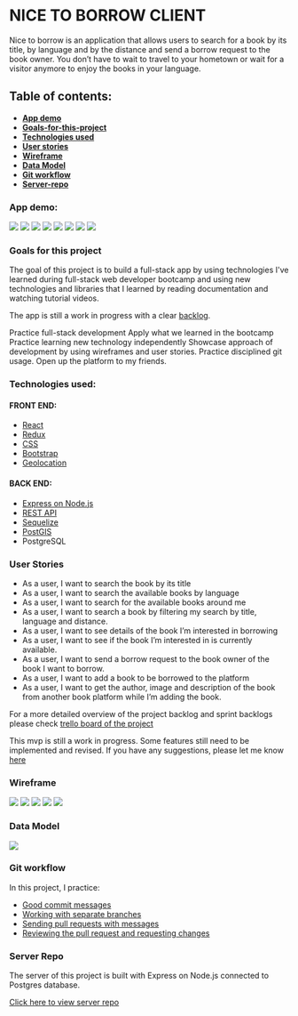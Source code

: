 # NICE TO BORROW CLIENT

Nice to borrow is an application that allows users to search for a book by its title, by language and by the distance and send a borrow request to the book owner. You don’t have to wait to travel to your hometown or wait for a visitor anymore to enjoy the books in your language.


## Table of contents:

- **[App demo](#app-demo)**
- **[Goals-for-this-project](#goals-for-this-project)**
- **[Technologies used](#technologies-used)**
- **[User stories](#user-stories)**
- **[Wireframe](#wireframe)**
- **[Data Model](#data-model)**
- **[Git workflow](#git-workflow)**
- **[Server-repo](#server-repo)**

### App demo:
![](src/images/demo/1-landing-page.png)
![](src/images/demo/2-search-by-language.png)
![](src/images/demo/3-search-by-distance.png)
![](src/images/demo/5-search-by-title.png)
![](src/images/demo/6-book-detail.png)
![](src/images/demo/8-borrow-request-success.png)
![](src/images/demo/10-get-details-from-google.png)
![](src/images/demo/11-add-a-book-success.png)

### Goals for this project
The goal of this project is to build a full-stack app by using technologies I've learned during full-stack web developer bootcamp and using new technologies and libraries that I learned by reading documentation and watching tutorial videos.

The app is still a work in progress with a clear [backlog](https://trello.com/b/gGyFYFId/nice-to-borrow).

Practice full-stack development
Apply what we learned in the bootcamp
Practice learning new technology independently
Showcase approach of development by using wireframes and user stories.
Practice disciplined git usage.
Open up the platform to my friends.

### Technologies used:

#### FRONT END: 
* [React](https://github.com/GoksenCodes/nice-to-borrow-client/blob/development/src/pages/AddABook/index.js)
* [Redux](https://github.com/GoksenCodes/nice-to-borrow-client/tree/development/src/store)
* [CSS](https://github.com/GoksenCodes/nice-to-borrow-client/blob/development/src/index.css)
* [Bootstrap](https://github.com/GoksenCodes/nice-to-borrow-client/blob/development/src/components/Book/index.js)
* [Geolocation](https://github.com/GoksenCodes/nice-to-borrow-client/blob/development/src/components/SearchBox/index.js)
 
#### BACK END: 
 
* [Express on Node.js](https://github.com/GoksenCodes/nice-to-borrow-server/blob/development/routers/auth.js)
* [REST API](https://github.com/GoksenCodes/nice-to-borrow-server/blob/development/routers/book.js)
* [Sequelize](https://github.com/GoksenCodes/nice-to-borrow-server/tree/development/models) 
* [PostGIS](https://github.com/GoksenCodes/nice-to-borrow-server/blob/development/routers/book.js)
* PostgreSQL
 
### User Stories
* As a user, I want to search the book by its title
* As a user, I want to search the available books by language
* As a user, I want to search for the available books around me
* As a user, I want to search a book by filtering my search by title, language and distance.
* As a user, I want to see details of the book I’m interested in borrowing
* As a user, I want to see if the book I’m interested in is currently available.
* As a user, I want to send a borrow request to the book owner of the book I want to borrow.
* As a user, I want to add a book to be borrowed to the platform
* As a user, I want to get the author, image and description of the book from another book platform while I’m adding the book.
 
For a more detailed overview of the project backlog and sprint backlogs please check [trello board of the project](https://trello.com/b/gGyFYFId/nice-to-borrow)

This mvp is still a work in progress. Some features still need to be implemented and revised. If you have any suggestions, please let me know [here](https://www.linkedin.com/in/goksen-gorgulu/)
 
### Wireframe
 
![](src/images/wireframes/1.png)
![](src/images/wireframes/2.png)
![](src/images/wireframes/3.png)
![](src/images/wireframes/4.png)
![](src/images/wireframes/5.png)

### Data Model
![](src/images/datamodel/data-model.png)
 
### Git workflow
In this project, I practice:
* [Good commit messages](https://github.com/GoksenCodes/nice-to-borrow-client/commits/display-books)
* [Working with separate branches](https://github.com/GoksenCodes/nice-to-borrow-client/branches/yours)
* [Sending pull requests with messages](https://github.com/GoksenCodes/nice-to-borrow-client/pull/6)
* [Reviewing the pull request and requesting changes](https://github.com/GoksenCodes/nice-to-borrow-client/pull/2)
 
### Server Repo
The server of this project is built with Express on Node.js connected to Postgres database.

[Click here to view server repo](https://github.com/GoksenCodes/nice-to-borrow-server)
 

